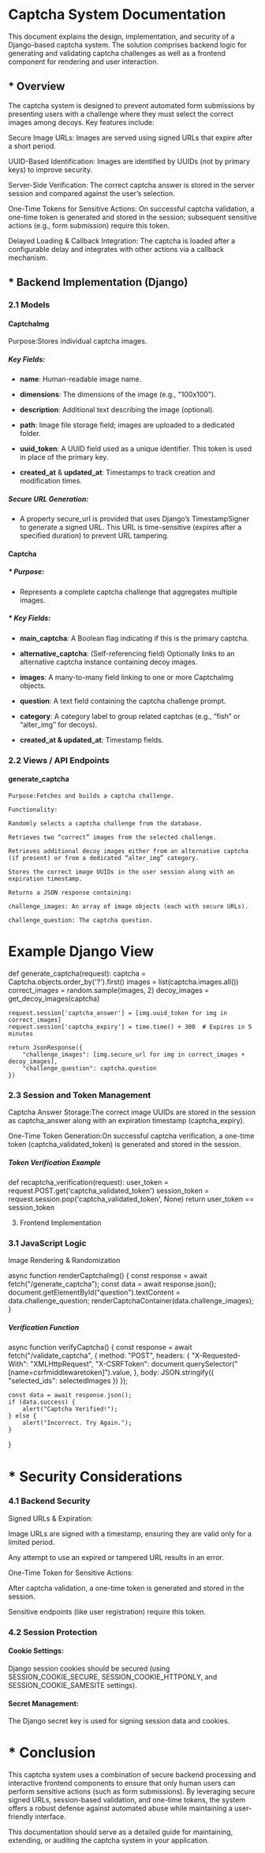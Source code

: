 # Captcha System Documentation

This document explains the design, implementation, and security of a Django-based captcha system. The solution comprises backend logic for generating and validating captcha challenges as well as a frontend component for rendering and user interaction.

## * Overview

The captcha system is designed to prevent automated form submissions by presenting users with a challenge where they must select the correct images among decoys. Key features include:

Secure Image URLs: Images are served using signed URLs that expire after a short period.

UUID-Based Identification: Images are identified by UUIDs (not by primary keys) to improve security.

Server-Side Verification: The correct captcha answer is stored in the server session and compared against the user’s selection.

One-Time Tokens for Sensitive Actions: On successful captcha validation, a one-time token is generated and stored in the session; subsequent sensitive actions (e.g., form submission) require this token.

Delayed Loading & Callback Integration: The captcha is loaded after a configurable delay and integrates with other actions via a callback mechanism.

## * Backend Implementation (Django)

### 2.1 Models

#### CaptchaImg

Purpose:Stores individual captcha images.

##### Key Fields:

* **name**: Human-readable image name.
* **dimensions**: The dimensions of the image (e.g., "100x100").

* **description**: Additional text describing the image (optional).

* **path**: Image file storage field; images are uploaded to a dedicated folder.
* **uuid_token**: A UUID field used as a unique identifier. This token is used in place of the primary key.

* **created_at** & **updated_at**: Timestamps to track creation and modification times.

##### Secure URL Generation:

* A property secure_url is provided that uses Django’s TimestampSigner to generate a signed URL. This URL is time-sensitive (expires after a specified duration) to prevent URL tampering.

#### Captcha

##### * Purpose:

* Represents a complete captcha challenge that aggregates multiple images.

##### * Key Fields:

* **main_captcha**: A Boolean flag indicating if this is the primary captcha.
* **alternative_captcha**: (Self-referencing field) Optionally links to an alternative captcha instance containing decoy images.

* **images**: A many-to-many field linking to one or more CaptchaImg objects.
* **question**: A text field containing the captcha challenge prompt.

* **category**: A category label to group related captchas (e.g., “fish” or “alter_img” for decoys).
* **created_at & updated_at**: Timestamp fields.

### 2.2 Views / API Endpoints

#### generate_captcha

    Purpose:Fetches and builds a captcha challenge.

    Functionality:

    Randomly selects a captcha challenge from the database.

    Retrieves two “correct” images from the selected challenge.

    Retrieves additional decoy images either from an alternative captcha (if present) or from a dedicated “alter_img” category.

    Stores the correct image UUIDs in the user session along with an expiration timestamp.

    Returns a JSON response containing:

    challenge_images: An array of image objects (each with secure URLs).

    challenge_question: The captcha question.

# Example Django View

def generate_captcha(request):
    captcha = Captcha.objects.order_by('?').first()
    images = list(captcha.images.all())
    correct_images = random.sample(images, 2)
    decoy_images = get_decoy_images(captcha)

    request.session['captcha_answer'] = [img.uuid_token for img in correct_images]
    request.session['captcha_expiry'] = time.time() + 300  # Expires in 5 minutes

    return JsonResponse({
        "challenge_images": [img.secure_url for img in correct_images + decoy_images],
        "challenge_question": captcha.question
    })

### 2.3 Session and Token Management

Captcha Answer Storage:The correct image UUIDs are stored in the session as captcha_answer along with an expiration timestamp (captcha_expiry).

One-Time Token Generation:On successful captcha verification, a one-time token (captcha_validated_token) is generated and stored in the session.

##### Token Verification Example

def recaptcha_verification(request):
    user_token = request.POST.get('captcha_validated_token')
    session_token = request.session.pop('captcha_validated_token', None)
    return user_token == session_token

3. Frontend Implementation

### 3.1 JavaScript Logic

Image Rendering & Randomization

async function renderCaptchaImg() {
    const response = await fetch("/generate_captcha");
    const data = await response.json();
    document.getElementById("question").textContent = data.challenge_question;
    renderCaptchaContainer(data.challenge_images);
}

##### Verification Function

async function verifyCaptcha() {
    const response = await fetch("/validate_captcha", {
        method: "POST",
        headers: {
            "X-Requested-With": "XMLHttpRequest",
            "X-CSRFToken": document.querySelector("[name=csrfmiddlewaretoken]").value,
        },
        body: JSON.stringify({ "selected_ids": selectedImages })
    });

    const data = await response.json();
    if (data.success) {
        alert("Captcha Verified!");
    } else {
        alert("Incorrect. Try Again.");
    }
}

# * Security Considerations

### 4.1 Backend Security

Signed URLs & Expiration:

Image URLs are signed with a timestamp, ensuring they are valid only for a limited period.

Any attempt to use an expired or tampered URL results in an error.

One-Time Token for Sensitive Actions:

After captcha validation, a one-time token is generated and stored in the session.

Sensitive endpoints (like user registration) require this token.

### 4.2 Session Protection

#### Cookie Settings:

Django session cookies should be secured (using SESSION_COOKIE_SECURE, SESSION_COOKIE_HTTPONLY, and SESSION_COOKIE_SAMESITE settings).

#### Secret Management:

The Django secret key is used for signing session data and cookies.

# * Conclusion

This captcha system uses a combination of secure backend processing and interactive frontend components to ensure that only human users can perform sensitive actions (such as form submissions). By leveraging secure signed URLs, session-based validation, and one-time tokens, the system offers a robust defense against automated abuse while maintaining a user-friendly interface.

This documentation should serve as a detailed guide for maintaining, extending, or auditing the captcha system in your application.
